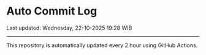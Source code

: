 # Auto Commit Log

Last updated: Wednesday, 22-10-2025 19:28 WIB

---

This repository is automatically updated every 2 hour using GitHub Actions.
